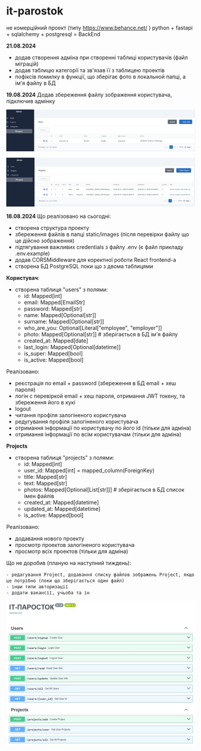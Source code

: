 # it-parostok

не комерційний проект (типу https://www.behance.net/ )
python + fastapi + sqlalchemy + postgresql = BackEnd

**21.08.2024** 
- додав створення адміна при створенні таблиці користувачів (файл міграцій)
- додав таблицю категорії та зв'язав її з таблицею проектів
- пофіксів помилку в функції, що зберігає фото в локальной папці, а ім'я файлу в БД

**19.08.2024**  Додав збереження файлу зображення користувача, підключив адмінку

![admin_panel2.jpg](static%2Fimages%2Fadmin_panel2.jpg)

![admin_panel.jpg](static%2Fimages%2Fadmin_panel.jpg)

**18.08.2024** Що реалізовано на сьогодні:
- створена структура проекту
- збереження файлів в папці static/images (після перевірки файлу що це дійсно зображення)
- підтягування важливих credentials з файлу .env (є файл прикладу .env.example)
- додав CORSMiddleware для коректної роботи React frontend-a
- створена БД PostgreSQL поки що з двома таблицями

**Користувач**:
- створена таблиця "users" з полями:
    - id: Mapped[int]
    - email: Mapped[EmailStr]
    - password: Mapped[str]
    - name: Mapped[Optional[str]]
    - surname: Mapped[Optional[str]]
    - who_are_you: Optional[Literal["employee", "employer"]]
    - photo: Mapped[Optional[str]]  # зберігається в БД ім'я файлу
    - created_at: Mapped[date]
    - last_login: Mapped[Optional[datetime]]
    - is_super: Mapped[bool]
    - is_active: Mapped[bool]

Реалізовано:
- реєстрація по email + password (збереження в БД email + хеш пароля)
- логін с перевіркой email + хеш пароля, отримання JWT токену, та збереження його в кукі
- logout 
- читання профіля залогіненого користувача
- редугування профіля залогіненого користувача
- отримання інформації по користувачу по його id (тільки для адміна)
- отримання інформації по всім користувачам  (тільки для адміна)

**Projects**
- створена таблиця "projects" з полями:
    - id: Mapped[int]
    - user_id: Mapped[int] = mapped_column(ForeignKey)
    - title: Mapped[str]
    - text: Mapped[str]
    - photos: Mapped[Optional[List[str]]]  # зберігається в БД список імен файлів
    - created_at: Mapped[datetime]
    - updated_at: Mapped[datetime]
    - is_active: Mapped[bool]

Реалізовано:
- додавання нового проекту
- просмотр проектов залогіненого користувача
- просмотр всіх проектов (тільки для адміна)


Що не доробив (планую на наступний тиждень):

    - редагування Project, додавання списку файлов зображень Project, якщо це потрібно (поки що зберігається один файл)
    - інши типи авторизації
    - додати вакансії, учьоба та ін


![Screen.jpg](static%2Fimages%2FScreen.jpg)